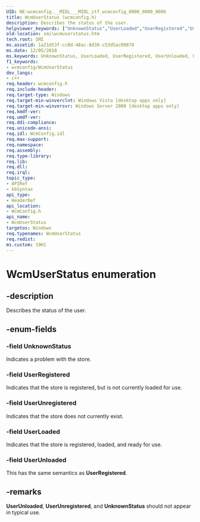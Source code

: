 ```yaml
---
UID: NE:wcmconfig.__MIDL___MIDL_itf_wcmconfig_0000_0000_0006
title: WcmUserStatus (wcmconfig.h)
description: Describes the status of the user.helpviewer_keywords: ["UnknownStatus","UserLoaded","UserRegistered","UserUnloaded","UserUnregistered","WcmUserStatus","WcmUserStatus enumeration [SMI]","smi.wcmuserstatus","wcmconfig/UnknownStatus","wcmconfig/UserLoaded","wcmconfig/UserRegistered","wcmconfig/UserUnloaded","wcmconfig/UserUnregistered","wcmconfig/WcmUserStatus"]
old-location: smi\wcmuserstatus.htm
tech.root: SMI
ms.assetid: 1a21d53f-cc0d-48ac-8d38-c53d5ac09878
ms.date: 12/05/2018
ms.keywords: UnknownStatus, UserLoaded, UserRegistered, UserUnloaded, UserUnregistered, WcmUserStatus, WcmUserStatus enumeration [SMI], smi.wcmuserstatus, wcmconfig/UnknownStatus, wcmconfig/UserLoaded, wcmconfig/UserRegistered, wcmconfig/UserUnloaded, wcmconfig/UserUnregistered, wcmconfig/WcmUserStatus
f1_keywords:
- wcmconfig/WcmUserStatus
dev_langs:
- c++
req.header: wcmconfig.h
req.include-header: 
req.target-type: Windows
req.target-min-winverclnt: Windows Vista [desktop apps only]
req.target-min-winversvr: Windows Server 2008 [desktop apps only]
req.kmdf-ver: 
req.umdf-ver: 
req.ddi-compliance: 
req.unicode-ansi: 
req.idl: WcmConfig.idl
req.max-support: 
req.namespace: 
req.assembly: 
req.type-library: 
req.lib: 
req.dll: 
req.irql: 
topic_type:
- APIRef
- kbSyntax
api_type:
- HeaderDef
api_location:
- WcmConfig.h
api_name:
- WcmUserStatus
targetos: Windows
req.typenames: WcmUserStatus
req.redist: 
ms.custom: 19H1
---
```


# WcmUserStatus enumeration


## -description


Describes the status of the user.


## -enum-fields




### -field UnknownStatus

Indicates a problem with the store.


### -field UserRegistered

Indicates that the store is registered, but is not currently loaded for use.


### -field UserUnregistered

Indicates that the store does not currently exist.


### -field UserLoaded

Indicates that the store is registered, loaded, and ready for use.


### -field UserUnloaded

This has the same semantics as <b>UserRegistered</b>.


## -remarks



<b>UserUnloaded</b>, <b>UserUnregistered</b>, and <b>UnknownStatus</b> should not appear in typical use.



